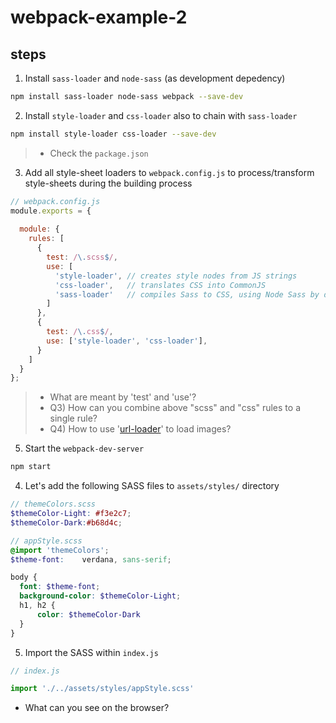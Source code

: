 # webpack-example-2


## steps

1. Install `sass-loader` and `node-sass` (as development depedency)
```bash
npm install sass-loader node-sass webpack --save-dev
```
2. Install `style-loader` and `css-loader` also to chain with `sass-loader`
```bash
npm install style-loader css-loader --save-dev
```
> - Check the `package.json`

3. Add all style-sheet loaders to `webpack.config.js` to process/transform style-sheets during the building process
```javascript
// webpack.config.js
module.exports = {
  
  module: {
    rules: [
      {
        test: /\.scss$/,
        use: [
          'style-loader', // creates style nodes from JS strings
          'css-loader',   // translates CSS into CommonJS
          'sass-loader'   // compiles Sass to CSS, using Node Sass by default
        ]
      },
      {
        test: /\.css$/,
        use: ['style-loader', 'css-loader'],
      }
    ]
  }
};
```

>- What are meant by 'test' and 'use'?
>- Q3) How can you combine above "scss" and "css" rules to a single rule?
>- Q4) How to use '[url-loader](https://github.com/webpack-contrib/url-loader)' to load images?

5. Start the `webpack-dev-server`
```bash
npm start
```

4. Let's add the following SASS files to `assets/styles/` directory
```scss
// themeColors.scss
$themeColor-Light: #f3e2c7;
$themeColor-Dark:#b68d4c;
```
```scss
// appStyle.scss
@import 'themeColors';
$theme-font:    verdana, sans-serif;

body {
  font: $theme-font;
  background-color: $themeColor-Light;
  h1, h2 {
      color: $themeColor-Dark
  }
}
```

5. Import the SASS within `index.js` 
```javascript
// index.js

import './../assets/styles/appStyle.scss'

```

 - What can you see on the browser?

